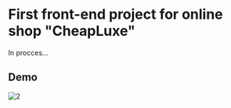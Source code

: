 # First front-end project for online shop "CheapLuxe"
In procces...

## Demo
![2](https://user-images.githubusercontent.com/75179050/168051299-e74a97d1-9671-44a1-b705-6ba052337e3f.jpg)

